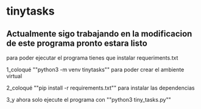 # tinytasks

## Actualmente sigo trabajando en la modificacion de este programa pronto estara listo

para poder ejecutar el programa tienes que instalar requeriments.txt

1_coloqué ""python3 -m venv tinytasks"" para poder crear el ambiente virtual 

2_coloqué ""pip install -r requirements.txt"" para instalar las dependencias 

3_y ahora solo ejecute el programa con ""python3 tiny_tasks.py""




